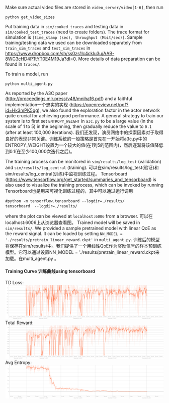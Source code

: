 Make sure actual video files are stored in `video_server/video[1-6]`, then run
```
python get_video_sizes
```

Put training data in `sim/cooked_traces` and testing data in `sim/cooked_test_traces` (need to create folders). The trace format for simulation is `[time_stamp (sec), throughput (Mbit/sec)]`. Sample training/testing data we used can be downloaded separately from `train_sim_traces` and `test_sim_traces` in https://www.dropbox.com/sh/ss0zs1lc4cklu3u/AAB-8WC3cHD4PTtYT0E4M19Ja?dl=0. More details of data preparation can be found in `traces/`.

To train a model, run 
```
python multi_agent.py
```

As reported by the A3C paper (http://proceedings.mlr.press/v48/mniha16.pdf) and a faithful implementation一个忠实的实现 (https://openreview.net/pdf?id=Hk3mPK5gg), we also found the exploration factor in the actor network quite crucial for achieving good performance. A general strategy to train our system is to first set `ENTROPY_WEIGHT` in `a3c.py` to be a large value (in the scale of 1 to 5) in the beginning, then gradually reduce the value to `0.1` (after at least 100,000 iterations). 
我们还发现，演员网络中的探索因素对于取得良好的表现非常关键。训练系统的一般策略是首先在一开始将a3c.py中的ENTROPY_WEIGHT设置为一个较大的值(在1到5的范围内)，然后逐渐将该值降低到0.1(在至少100,000次迭代之后)。

The training process can be monitored in `sim/results/log_test` (validation) and `sim/results/log_central` (training).
可以在sim/results/log_test(验证)和sim/results/log_central(训练)中监视训练过程。
 Tensorboard (https://www.tensorflow.org/get_started/summaries_and_tensorboard) is also used to visualize the training process, which can be invoked by running
 Tensorboard也是用来可视化训练过程的，其中可以通过运行调用
```
#python -m tensorflow.tensorboard --logdir=./results/
tensorboard  --logdir=./results/
```
where the plot can be viewed at `localhost:6006` from a browser. 
可以在localhost:6006上从浏览器查看图。
Trained model will be saved in `sim/results/`. We provided a sample pretrained model with linear QoE as the reward signal. It can be loaded by setting `NN_MODEL = './results/pretrain_linear_reward.ckpt'` in `multi_agent.py`.
训练后的模型将保存在sim/results/中。我们提供了一个用线性QoE作为奖励信号的样本预训练模型。它可以通过设置NN_MODEL = './results/pretrain_linear_reward.ckpt来加载。在multi_agent.py 。
#### Training Curve 训练曲线using tensorboard
TD Loss: <img src="./TD_loss.svg">
Total Reward: <img src="./Eps_total_reward.svg">
Avg Entropy: <img src="./Avg_entropy.svg">
